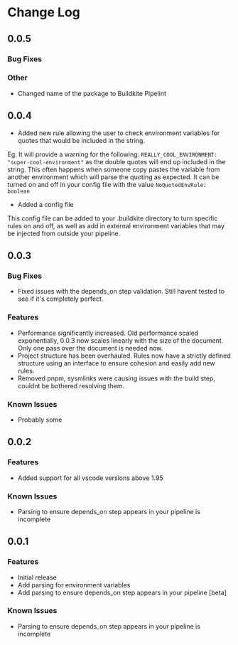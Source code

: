 # Change Log

## 0.0.5

### Bug Fixes

### Other

* Changed name of the package to Buildkite Pipelint

## 0.0.4

* Added new rule allowing the user to check environment variables for quotes that would be included in the string.

Eg: It will provide a warning for the following: `REALLY_COOL_ENVIRONMENT: "super-cool-environment"` as the double quotes will end up included in the string.
This often happens when someone copy pastes the variable from another environment which will parse the quoting as expected.
It can be turned on and off in your config file with the value `NoQuotedEnvRule: boolean`

* Added a config file

This config file can be added to your .buildkite directory to turn specific rules on and off, as well as add in external environment variables that may be injected from outside your pipeline.

## 0.0.3

### Bug Fixes

- Fixed issues with the depends_on step validation. Still havent tested to see if it's completely perfect.

### Features

- Performance significantly increased. Old performance scaled exponentially, 0.0.3 now scales linearly with the size of the document. Only one pass over the document is needed now.
- Project structure has been overhauled. Rules now have a strictly defined structure using an interface to ensure cohesion and easily add new rules.
- Removed pnpm, sysmlinks were causing issues with the build step, couldnt be bothered resolving them.

### Known Issues

- Probably some

## 0.0.2

### Features

- Added support for all vscode versions above 1.95

### Known Issues

- Parsing to ensure depends_on step appears in your pipeline is incomplete

## 0.0.1

### Features

- Initial release
- Add parsing for environment variables
- Add parsing to ensure depends_on step appears in your pipeline [beta]

### Known Issues

- Parsing to ensure depends_on step appears in your pipeline is incomplete